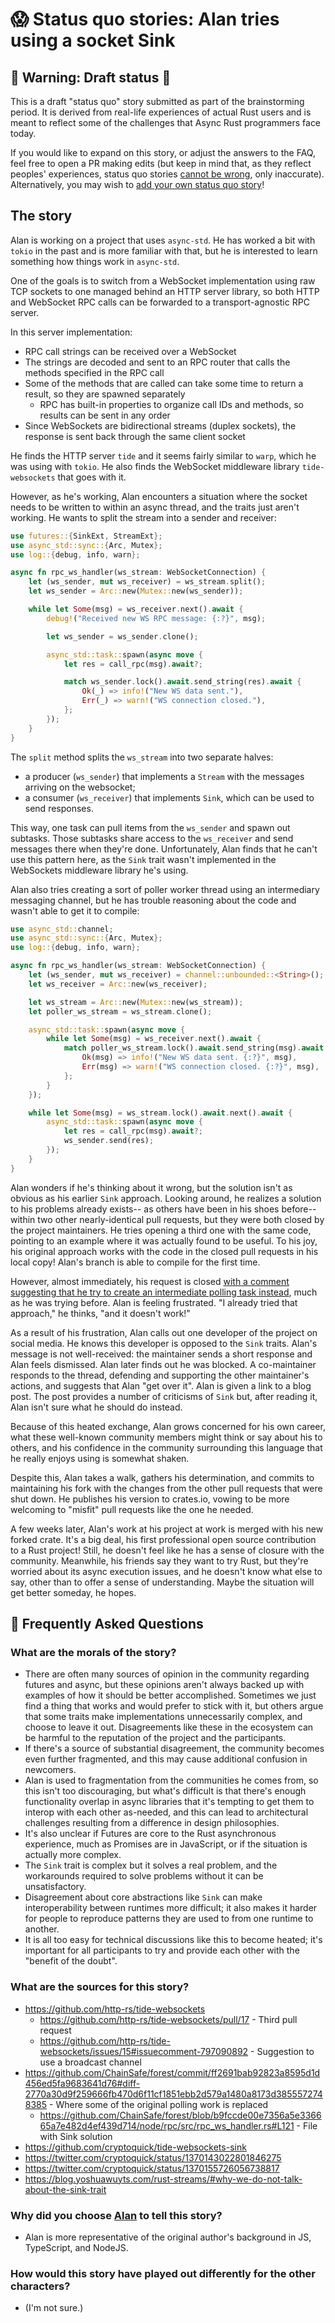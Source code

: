 # 😱 Status quo stories: Alan tries using a socket Sink

## 🚧 Warning: Draft status 🚧

This is a draft "status quo" story submitted as part of the brainstorming period. It is derived from real-life experiences of actual Rust users and is meant to reflect some of the challenges that Async Rust programmers face today.

If you would like to expand on this story, or adjust the answers to the FAQ, feel free to open a PR making edits (but keep in mind that, as they reflect peoples' experiences, status quo stories [cannot be wrong], only inaccurate). Alternatively, you may wish to [add your own status quo story][htvsq]!

## The story

Alan is working on a project that uses `async-std`. He has worked a bit with `tokio` in the past and is more familiar with that, but he is interested to learn something how things work in `async-std`.

One of the goals is to switch from a WebSocket implementation using raw TCP sockets to one managed behind an HTTP server library, so both HTTP and WebSocket RPC calls can be forwarded to a transport-agnostic RPC server.

In this server implementation:

* RPC call strings can be received over a WebSocket
* The strings are decoded and sent to an RPC router that calls the methods specified in the RPC call
* Some of the methods that are called can take some time to return a result, so they are spawned separately
    * RPC has built-in properties to organize call IDs and methods, so results can be sent in any order
* Since WebSockets are bidirectional streams (duplex sockets), the response is sent back through the same client socket

He finds the HTTP server `tide` and it seems fairly similar to `warp`, which he was using with `tokio`. He also finds the WebSocket middleware library `tide-websockets` that goes with it.

However, as he's working, Alan encounters a situation where the socket needs to be written to within an async thread, and the traits just aren't working. He wants to split the stream into a sender and receiver:

```rust
use futures::{SinkExt, StreamExt};
use async_std::sync::{Arc, Mutex};
use log::{debug, info, warn};

async fn rpc_ws_handler(ws_stream: WebSocketConnection) {
    let (ws_sender, mut ws_receiver) = ws_stream.split();
    let ws_sender = Arc::new(Mutex::new(ws_sender));

    while let Some(msg) = ws_receiver.next().await {
        debug!("Received new WS RPC message: {:?}", msg);

        let ws_sender = ws_sender.clone();

        async_std::task::spawn(async move {
            let res = call_rpc(msg).await?;

            match ws_sender.lock().await.send_string(res).await {
                Ok(_) => info!("New WS data sent."),
                Err(_) => warn!("WS connection closed."),
            };
        });
    }
}
```

The `split` method splits the `ws_stream` into two separate halves:

 * a producer (`ws_sender`) that implements a `Stream` with the messages arriving on the websocket;
 * a consumer (`ws_receiver`) that implements `Sink`, which can be used to send responses.
 
 This way, one task can pull items from the `ws_sender` and spawn out subtasks. Those subtasks share access to the `ws_receiver` and send messages there when they're done. Unfortunately, Alan finds that he can't use this pattern here, as the `Sink` trait wasn't implemented in the WebSockets middleware library he's using.

Alan also tries creating a sort of poller worker thread using an intermediary messaging channel, but he has trouble reasoning about the code and wasn't able to get it to compile:

```rust
use async_std::channel;
use async_std::sync::{Arc, Mutex};
use log::{debug, info, warn};

async fn rpc_ws_handler(ws_stream: WebSocketConnection) {
    let (ws_sender, mut ws_receiver) = channel::unbounded::<String>();
    let ws_receiver = Arc::new(ws_receiver);

    let ws_stream = Arc::new(Mutex::new(ws_stream));
    let poller_ws_stream = ws_stream.clone();

    async_std::task::spawn(async move {
        while let Some(msg) = ws_receiver.next().await {
            match poller_ws_stream.lock().await.send_string(msg).await {
                Ok(msg) => info!("New WS data sent. {:?}", msg),
                Err(msg) => warn!("WS connection closed. {:?}", msg),
            };
        }
    });

    while let Some(msg) = ws_stream.lock().await.next().await {
        async_std::task::spawn(async move {
            let res = call_rpc(msg).await?;
            ws_sender.send(res);
        });
    }
}
```

Alan wonders if he's thinking about it wrong, but the solution isn't as obvious as his earlier `Sink` approach. Looking around, he realizes a solution to his problems already exists-- as others have been in his shoes before-- within two other nearly-identical pull requests, but they were both closed by the project maintainers. He tries opening a third one with the same code, pointing to an example where it was actually found to be useful. To his joy, his original approach works with the code in the closed pull requests in his local copy! Alan's branch is able to compile for the first time.

However, almost immediately, his request is closed [with a comment suggesting that he try to create an intermediate polling task instead](https://github.com/http-rs/tide-websockets/issues/15#issuecomment-797090892), much as he was trying before. Alan is feeling frustrated. "I already tried that approach," he thinks, "and it doesn't work!"

As a result of his frustration, Alan calls out one developer of the project on social media. He knows this developer is opposed to the `Sink` traits. Alan's message is not well-received: the maintainer sends a short response and Alan feels dismissed. Alan later finds out he was blocked. A co-maintainer responds to the thread, defending and supporting the other maintainer's actions, and suggests that Alan "get over it". Alan is given a link to a blog post. The post provides a number of criticisms of `Sink` but, after reading it, Alan isn't sure what he should do instead.

Because of this heated exchange, Alan grows concerned for his own career, what these well-known community members might think or say about his to others, and his confidence in the community surrounding this language that he really enjoys using is somewhat shaken.

Despite this, Alan takes a walk, gathers his determination, and commits to maintaining his fork with the changes from the other pull requests that were shut down. He publishes his version to crates.io, vowing to be more welcoming to "misfit" pull requests like the one he needed.

A few weeks later, Alan's work at his project at work is merged with his new forked crate. It's a big deal, his first professional open source contribution to a Rust project! Still, he  doesn't feel like he has a sense of closure with the community. Meanwhile, his friends say they want to try Rust, but they're worried about its async execution issues, and he doesn't know what else to say, other than to offer a sense of understanding. Maybe the situation will get better someday, he hopes.

## 🤔 Frequently Asked Questions


### **What are the morals of the story?**
* There are often many sources of opinion in the community regarding futures and async, but these opinions aren't always backed up with examples of how it should be better accomplished. Sometimes we just find a thing that works and would prefer to stick with it, but others argue that some traits make implementations unnecessarily complex, and choose to leave it out. Disagreements like these in the ecosystem can be harmful to the reputation of the project and the participants.
* If there's a source of substantial disagreement, the community becomes even further fragmented, and this may cause additional confusion in newcomers.
* Alan is used to fragmentation from the communities he comes from, so this isn't too discouraging, but what's difficult is that there's enough functionality overlap in async libraries that it's tempting to get them to interop with each other as-needed, and this can lead to architectural challenges resulting from a difference in design philosophies.
* It's also unclear if Futures are core to the Rust asynchronous experience, much as Promises are in JavaScript, or if the situation is actually more complex.
* The `Sink` trait is complex but it solves a real problem, and the workarounds required to solve problems without it can be unsatisfactory.
* Disagreement about core abstractions like `Sink` can make interoperability between runtimes more difficult; it also makes it harder for people to reproduce patterns they are used to from one runtime to another.
* It is all too easy for technical discussions like this to become heated; it's important for all participants to try and provide each other with the "benefit of the doubt".
### **What are the sources for this story?**
* <https://github.com/http-rs/tide-websockets>
    * <https://github.com/http-rs/tide-websockets/pull/17> - Third pull request
    * <https://github.com/http-rs/tide-websockets/issues/15#issuecomment-797090892> - Suggestion to use a broadcast channel
* <https://github.com/ChainSafe/forest/commit/ff2691bab92823a8595d1d456ed5fa9683641d76#diff-2770a30d9f259666fb470d6f11cf1851ebb2d579a1480a8173d3855572748385> - Where some of the original polling work is replaced
    * <https://github.com/ChainSafe/forest/blob/b9fccde00e7356a5e336665a7e482d4ef439d714/node/rpc/src/rpc_ws_handler.rs#L121> - File with Sink solution
* <https://github.com/cryptoquick/tide-websockets-sink>
* <https://twitter.com/cryptoquick/status/1370143022801846275>
* <https://twitter.com/cryptoquick/status/1370155726056738817>
* <https://blog.yoshuawuyts.com/rust-streams/#why-we-do-not-talk-about-the-sink-trait>
### **Why did you choose [Alan](../characters/alan.md) to tell this story?**
* Alan is more representative of the original author's background in JS, TypeScript, and NodeJS.
### **How would this story have played out differently for the other characters?**
* (I'm not sure.)

[character]: ../characters.md
[status quo stories]: ./status_quo.md
[Alan]: ../characters/alan.md
[Grace]: ../characters/grace.md
[Niklaus]: ../characters/niklaus.md
[Barbara]: ../characters/barbara.md
[htvsq]: ../how_to_vision/status_quo.md
[cannot be wrong]: ../how_to_vision/comment.md#comment-to-understand-or-improve-not-to-negate-or-dissuade
